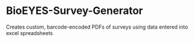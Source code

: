BioEYES-Survey-Generator
========================

Creates custom, barcode-encoded PDFs of surveys using data entered into excel spreadsheets
